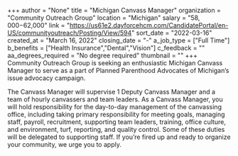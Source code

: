 +++
author = "None"
title = "Michigan Canvass Manager"
organization = "Community Outreach Group"
location = "Michigan"
salary = "$58,000-$62,000"
link = "https://us61e2.dayforcehcm.com/CandidatePortal/en-US/communityoutreach/Posting/View/594"
sort_date = "2022-03-16"
created_at = "March 16, 2022"
closing_date = "-"
a_job_type = ["Full Time"]
b_benefits = ["Health Insurance","Dental","Vision"]
c_feedback = ""
aa_degrees_required = "No degree required"
thumbnail = ""
+++
Community Outreach Group is seeking an enthusiastic Michigan Canvass Manager to serve as a part of Planned Parenthood Advocates of Michigan’s issue advocacy campaign.

The Canvass Manager will supervise 1 Deputy Canvass Manager and a team of hourly canvassers and team leaders. As a Canvass Manager, you will hold responsibility for the day-to-day management of the canvassing office, including taking primary responsibility for meeting goals, managing staff, payroll, recruitment, supporting team leaders, training, office culture, and environment, turf, reporting, and quality control. Some of these duties will be delegated to supporting staff. If you’re fired up and ready to organize your community, we urge you to apply.